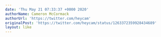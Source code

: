 ```yaml
---
date: 'Thu May 21 07:33:37 +0000 2020'
authorName: Cameron McCormack
authorUrl: 'https://twitter.com/heycam'
originalPost: 'https://twitter.com/heycam/status/1263372359928434689'
layout: like
---
```


